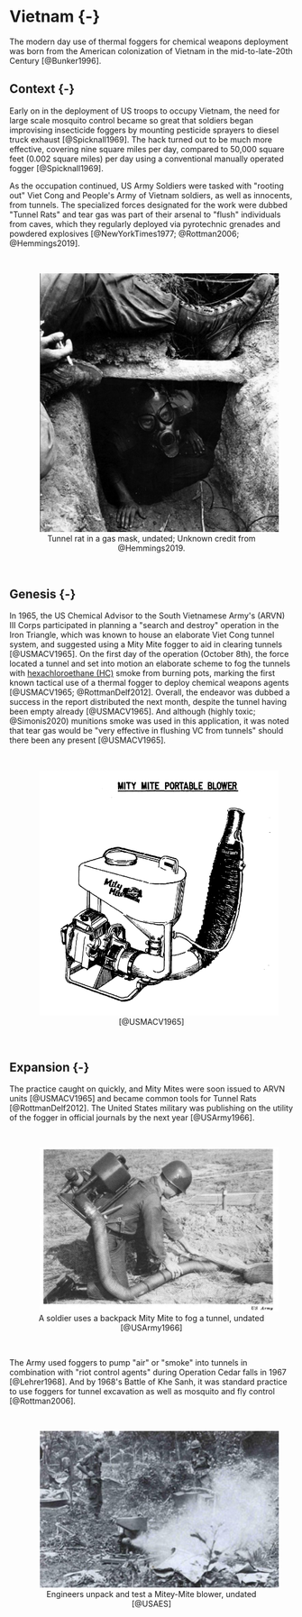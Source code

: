 
# Vietnam {-}

The modern day use of thermal foggers for chemical weapons deployment was born from the American colonization of Vietnam in the mid-to-late-20th Century [@Bunker1996]. 

## Context {-}

Early on in the deployment of US troops to occupy Vietnam, the need for large scale mosquito control became so great that soldiers began improvising insecticide foggers by mounting pesticide sprayers to diesel truck exhaust [@Spicknall1969]. 
The hack turned out to be much more effective, covering nine square miles per day, compared to 50,000 square feet (0.002 square miles) per day using a conventional manually operated fogger [@Spicknall1969].

As the occupation continued, US Army Soldiers were tasked with "rooting out" Viet Cong and People's Army of Vietnam soldiers, as well as innocents, from tunnels.
The specialized forces designated for the work were dubbed "Tunnel Rats" and tear gas was part of their arsenal to "flush" individuals from caves, which they regularly deployed via pyrotechnic grenades and powdered explosives [@NewYorkTimes1977; @Rottman2006; @Hemmings2019].

<br>
<div style="text-align: center;">
  <figure>
    <img src="img/rat_mask.png" width="500" alt="B/W image. Open trench at bottom, center. Pipe runs across trench and into the dirt on either side. Person in gas mask crouched below pipe looking up and forward. Leg in pants and lace up boot stretched over trench leaning against right edge. Other leg and boot partially visible on left. Hand holding lit cigarette resting on foot on left." style="margin: 0 1em 0 1em" />
    <figcaption>
      Tunnel rat in a gas mask, undated; Unknown credit from @Hemmings2019.
    </figcaption>
  </figure>
</div>
<br>

## Genesis {-}

In 1965, the US Chemical Advisor to the South Vietnamese Army's (ARVN) III Corps participated in planning a "search and destroy" operation in the Iron Triangle, which was known to house an elaborate Viet Cong tunnel system, and suggested using a Mity Mite fogger to aid in clearing tunnels [@USMACV1965].
On the first day of the operation (October 8th), the force located a tunnel and set into motion an elaborate scheme to fog the tunnels with [hexachloroethane (HC)](/hc) smoke from burning pots, marking the first known tactical use of a thermal fogger to deploy chemical weapons agents [@USMACV1965; @RottmanDelf2012].
Overall, the endeavor was dubbed a success in the report distributed the next month, despite the tunnel having been empty already [@USMACV1965].
And although (highly toxic; @Simonis2020) munitions smoke was used in this application, it was noted that tear gas would be "very effective in flushing VC from tunnels" should there been any present [@USMACV1965]. 

<br>
<div style="text-align: center;">
  <figure>
    <img src="img/mity_mite.jpg" width="500" alt="Technical rendering sketch of a tank with the words Mity Mite on the side. Funnel on bottom of tank leads to exhaust hose below and pipe on bottom of tank has small flexible hose attaching to exhaust hose as well. Exhaust hose comes from below and curves upward to the right. Below the tanks and attached by a frame is a small motor." style="margin: 0 1em 0 1em" />
    <figcaption>
      [@USMACV1965]
    </figcaption>
  </figure>
</div>
<br>


## Expansion {-}

The practice caught on quickly, and Mity Mites were soon issued to ARVN units [@USMACV1965] and became common tools for Tunnel Rats [@RottmanDelf2012].
The United States military was publishing on the utility of the fogger in official journals by the next year [@USArmy1966].

<br>
<div style="text-align: center;">
  <figure>
    <img src="img/mighty_mite.png" width="500" alt="B/W image in a dirt field. Helmeted soldier on one knee with tank strapped on back. Lifting a board with left hand and holding an exhaust tube from the tank under the board with right hand." style="margin: 0 1em 0 1em" />
    <figcaption>
      A soldier uses a backpack Mity Mite to fog a tunnel, undated [@USArmy1966]
    </figcaption>
  </figure>
</div>
<br>

The Army used foggers to pump "air" or "smoke" into tunnels in combination with "riot control agents" during Operation Cedar falls in 1967 [@Lehrer1968]. 
And by 1968's Battle of Khe Sanh, it was standard practice to use foggers for tunnel excavation as well as mosquito and fly control [@Rottman2006]. 

<br>
<div style="text-align: center;">
  <figure>
    <img src="img/unpack_test.jpg" width="500" alt="Engineers unpack and test a Mitey-Mite blower in the Vietnamese jungle" style="margin: 0 1em 0 1em" />
    <figcaption>
      Engineers unpack and test a Mitey-Mite blower, undated [@USAES]
    </figcaption>
  </figure>
</div>
<br>


